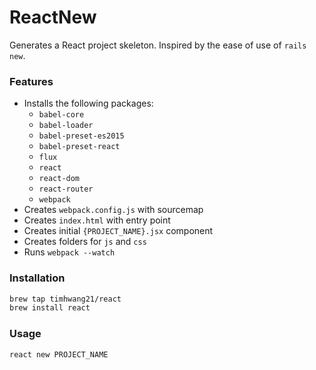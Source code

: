 ReactNew
======

Generates a React project skeleton. Inspired by the ease of use of `rails new`.

### Features
* Installs the following packages:
  * `babel-core`
  * `babel-loader`
  * `babel-preset-es2015`
  * `babel-preset-react`
  * `flux`
  * `react`
  * `react-dom`
  * `react-router`
  * `webpack`
* Creates `webpack.config.js` with sourcemap
* Creates `index.html` with entry point
* Creates initial `{PROJECT_NAME}.jsx` component
* Creates folders for `js` and `css`
* Runs `webpack --watch`

### Installation

```bash
brew tap timhwang21/react
brew install react
```

### Usage
```bash
react new PROJECT_NAME
```